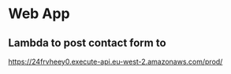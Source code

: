 # Web App

## Lambda to post contact form to
https://24frvheey0.execute-api.eu-west-2.amazonaws.com/prod/
